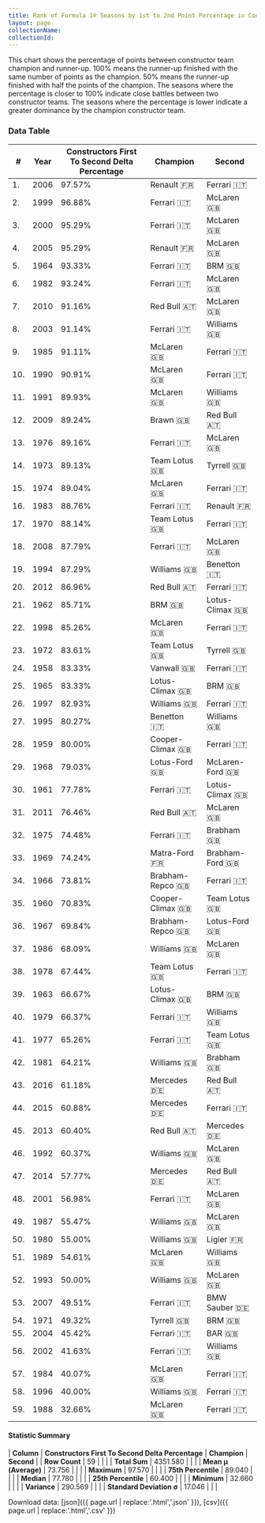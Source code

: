 ```yaml
---
title: Rank of Formula 1® Seasons by 1st to 2nd Point Percentage in Constructor's Championship
layout: page
collectionName: 
collectionId: 
---
```




<canvas id="chart" width="400" height="180"></canvas>
<script>
var data = {
    "datasets": [
        {
            "backgroundColor": [
                "#9C8E8D",
                "#9C8E8D",
                "#9C8E8D",
                "#9C8E8D",
                "#9C8E8D",
                "#9C8E8D",
                "#9C8E8D",
                "#9C8E8D",
                "#9C8E8D",
                "#9C8E8D",
                "#9C8E8D",
                "#9C8E8D",
                "#9C8E8D",
                "#9C8E8D",
                "#9C8E8D",
                "#9C8E8D",
                "#9C8E8D",
                "#9C8E8D",
                "#9C8E8D",
                "#9C8E8D",
                "#9C8E8D",
                "#9C8E8D",
                "#9C8E8D",
                "#9C8E8D",
                "#9C8E8D",
                "#9C8E8D",
                "#9C8E8D",
                "#9C8E8D",
                "#9C8E8D",
                "#9C8E8D",
                "#9C8E8D",
                "#9C8E8D",
                "#9C8E8D",
                "#9C8E8D",
                "#9C8E8D",
                "#9C8E8D",
                "#9C8E8D",
                "#9C8E8D",
                "#9C8E8D",
                "#9C8E8D",
                "#9C8E8D",
                "#9C8E8D",
                "#9C8E8D",
                "#9C8E8D",
                "#9C8E8D",
                "#9C8E8D",
                "#9C8E8D",
                "#9C8E8D",
                "#9C8E8D",
                "#9C8E8D",
                "#9C8E8D",
                "#9C8E8D",
                "#9C8E8D",
                "#9C8E8D",
                "#9C8E8D",
                "#9C8E8D",
                "#9C8E8D",
                "#9C8E8D",
                "#9C8E8D"
            ],
            "borderColor": [
                "#1D181E",
                "#1D181E",
                "#1D181E",
                "#1D181E",
                "#1D181E",
                "#1D181E",
                "#1D181E",
                "#1D181E",
                "#1D181E",
                "#1D181E",
                "#1D181E",
                "#1D181E",
                "#1D181E",
                "#1D181E",
                "#1D181E",
                "#1D181E",
                "#1D181E",
                "#1D181E",
                "#1D181E",
                "#1D181E",
                "#1D181E",
                "#1D181E",
                "#1D181E",
                "#1D181E",
                "#1D181E",
                "#1D181E",
                "#1D181E",
                "#1D181E",
                "#1D181E",
                "#1D181E",
                "#1D181E",
                "#1D181E",
                "#1D181E",
                "#1D181E",
                "#1D181E",
                "#1D181E",
                "#1D181E",
                "#1D181E",
                "#1D181E",
                "#1D181E",
                "#1D181E",
                "#1D181E",
                "#1D181E",
                "#1D181E",
                "#1D181E",
                "#1D181E",
                "#1D181E",
                "#1D181E",
                "#1D181E",
                "#1D181E",
                "#1D181E",
                "#1D181E",
                "#1D181E",
                "#1D181E",
                "#1D181E",
                "#1D181E",
                "#1D181E",
                "#1D181E",
                "#1D181E"
            ],
            "borderWidth": 1,
            "data": [
                97.57,
                96.88,
                95.29,
                95.29,
                93.33,
                93.24,
                91.16,
                91.14,
                91.11,
                90.91,
                89.93,
                89.24,
                89.16,
                89.13,
                89.04,
                88.76,
                88.14,
                87.79,
                87.29,
                86.96,
                85.71,
                85.26,
                83.61,
                83.33,
                83.33,
                82.93,
                80.27,
                80.0,
                79.03,
                77.78,
                76.46,
                74.48,
                74.24,
                73.81,
                70.83,
                69.84,
                68.09,
                67.44,
                66.67,
                66.37,
                65.26,
                64.21,
                61.18,
                60.88,
                60.4,
                60.37,
                57.77,
                56.98,
                55.47,
                55.0,
                54.61,
                50.0,
                49.51,
                49.32,
                45.42,
                41.63,
                40.07,
                40.0,
                32.66
            ],
            "label": "Constructors First To Second Delta Percentage"
        }
    ],
    "labels": [
        "2006",
        "1999",
        "2000",
        "2005",
        "1964",
        "1982",
        "2010",
        "2003",
        "1985",
        "1990",
        "1991",
        "2009",
        "1976",
        "1973",
        "1974",
        "1983",
        "1970",
        "2008",
        "1994",
        "2012",
        "1962",
        "1998",
        "1972",
        "1958",
        "1965",
        "1997",
        "1995",
        "1959",
        "1968",
        "1961",
        "2011",
        "1975",
        "1969",
        "1966",
        "1960",
        "1967",
        "1986",
        "1978",
        "1963",
        "1979",
        "1977",
        "1981",
        "2016",
        "2015",
        "2013",
        "1992",
        "2014",
        "2001",
        "1987",
        "1980",
        "1989",
        "1993",
        "2007",
        "1971",
        "2004",
        "2002",
        "1984",
        "1996",
        "1988"
    ]
};
var options = {
  legend: {
    display: false
  },
  scales: {
    xAxes: [{
      ticks: {
        beginAtZero: true,
        maxRotation: 180,
        display: window.innerWidth > 800
      }
    }],
    yAxes: [{
      ticks: {
        beginAtZero: true
      }
    }]
  },
  onResize: function(chart, size) {
    chart.options.scales.xAxes[0].ticks.display = size.width > 800;
  }
};
var chart = new Chart("chart", {
    data: data,
    type: 'bar',
    options: options
});
</script>

This chart shows the percentage of points between constructor team champion and runner-up. 100% means the runner-up finished with the same number of points as the champion. 50% means the runner-up finished with half the points of the champion. The seasons where the percentage is closer to 100% indicate close battles between two constructor teams. The seasons where the percentage is lower indicate a greater dominance by the champion constructor team.

### Data Table

| # | Year | Constructors First To Second Delta Percentage | Champion | Second |
|--|--|--|--|--|
| 1. | 2006 | 97.57% | Renault 🇫🇷 | Ferrari 🇮🇹 |
| 2. | 1999 | 96.88% | Ferrari 🇮🇹 | McLaren 🇬🇧 |
| 3. | 2000 | 95.29% | Ferrari 🇮🇹 | McLaren 🇬🇧 |
| 4. | 2005 | 95.29% | Renault 🇫🇷 | McLaren 🇬🇧 |
| 5. | 1964 | 93.33% | Ferrari 🇮🇹 | BRM 🇬🇧 |
| 6. | 1982 | 93.24% | Ferrari 🇮🇹 | McLaren 🇬🇧 |
| 7. | 2010 | 91.16% | Red Bull 🇦🇹 | McLaren 🇬🇧 |
| 8. | 2003 | 91.14% | Ferrari 🇮🇹 | Williams 🇬🇧 |
| 9. | 1985 | 91.11% | McLaren 🇬🇧 | Ferrari 🇮🇹 |
| 10. | 1990 | 90.91% | McLaren 🇬🇧 | Ferrari 🇮🇹 |
| 11. | 1991 | 89.93% | McLaren 🇬🇧 | Williams 🇬🇧 |
| 12. | 2009 | 89.24% | Brawn 🇬🇧 | Red Bull 🇦🇹 |
| 13. | 1976 | 89.16% | Ferrari 🇮🇹 | McLaren 🇬🇧 |
| 14. | 1973 | 89.13% | Team Lotus 🇬🇧 | Tyrrell 🇬🇧 |
| 15. | 1974 | 89.04% | McLaren 🇬🇧 | Ferrari 🇮🇹 |
| 16. | 1983 | 88.76% | Ferrari 🇮🇹 | Renault 🇫🇷 |
| 17. | 1970 | 88.14% | Team Lotus 🇬🇧 | Ferrari 🇮🇹 |
| 18. | 2008 | 87.79% | Ferrari 🇮🇹 | McLaren 🇬🇧 |
| 19. | 1994 | 87.29% | Williams 🇬🇧 | Benetton 🇮🇹 |
| 20. | 2012 | 86.96% | Red Bull 🇦🇹 | Ferrari 🇮🇹 |
| 21. | 1962 | 85.71% | BRM 🇬🇧 | Lotus-Climax 🇬🇧 |
| 22. | 1998 | 85.26% | McLaren 🇬🇧 | Ferrari 🇮🇹 |
| 23. | 1972 | 83.61% | Team Lotus 🇬🇧 | Tyrrell 🇬🇧 |
| 24. | 1958 | 83.33% | Vanwall 🇬🇧 | Ferrari 🇮🇹 |
| 25. | 1965 | 83.33% | Lotus-Climax 🇬🇧 | BRM 🇬🇧 |
| 26. | 1997 | 82.93% | Williams 🇬🇧 | Ferrari 🇮🇹 |
| 27. | 1995 | 80.27% | Benetton 🇮🇹 | Williams 🇬🇧 |
| 28. | 1959 | 80.00% | Cooper-Climax 🇬🇧 | Ferrari 🇮🇹 |
| 29. | 1968 | 79.03% | Lotus-Ford 🇬🇧 | McLaren-Ford 🇬🇧 |
| 30. | 1961 | 77.78% | Ferrari 🇮🇹 | Lotus-Climax 🇬🇧 |
| 31. | 2011 | 76.46% | Red Bull 🇦🇹 | McLaren 🇬🇧 |
| 32. | 1975 | 74.48% | Ferrari 🇮🇹 | Brabham 🇬🇧 |
| 33. | 1969 | 74.24% | Matra-Ford 🇫🇷 | Brabham-Ford 🇬🇧 |
| 34. | 1966 | 73.81% | Brabham-Repco 🇬🇧 | Ferrari 🇮🇹 |
| 35. | 1960 | 70.83% | Cooper-Climax 🇬🇧 | Team Lotus 🇬🇧 |
| 36. | 1967 | 69.84% | Brabham-Repco 🇬🇧 | Lotus-Ford 🇬🇧 |
| 37. | 1986 | 68.09% | Williams 🇬🇧 | McLaren 🇬🇧 |
| 38. | 1978 | 67.44% | Team Lotus 🇬🇧 | Ferrari 🇮🇹 |
| 39. | 1963 | 66.67% | Lotus-Climax 🇬🇧 | BRM 🇬🇧 |
| 40. | 1979 | 66.37% | Ferrari 🇮🇹 | Williams 🇬🇧 |
| 41. | 1977 | 65.26% | Ferrari 🇮🇹 | Team Lotus 🇬🇧 |
| 42. | 1981 | 64.21% | Williams 🇬🇧 | Brabham 🇬🇧 |
| 43. | 2016 | 61.18% | Mercedes 🇩🇪 | Red Bull 🇦🇹 |
| 44. | 2015 | 60.88% | Mercedes 🇩🇪 | Ferrari 🇮🇹 |
| 45. | 2013 | 60.40% | Red Bull 🇦🇹 | Mercedes 🇩🇪 |
| 46. | 1992 | 60.37% | Williams 🇬🇧 | McLaren 🇬🇧 |
| 47. | 2014 | 57.77% | Mercedes 🇩🇪 | Red Bull 🇦🇹 |
| 48. | 2001 | 56.98% | Ferrari 🇮🇹 | McLaren 🇬🇧 |
| 49. | 1987 | 55.47% | Williams 🇬🇧 | McLaren 🇬🇧 |
| 50. | 1980 | 55.00% | Williams 🇬🇧 | Ligier 🇫🇷 |
| 51. | 1989 | 54.61% | McLaren 🇬🇧 | Williams 🇬🇧 |
| 52. | 1993 | 50.00% | Williams 🇬🇧 | McLaren 🇬🇧 |
| 53. | 2007 | 49.51% | Ferrari 🇮🇹 | BMW Sauber 🇩🇪 |
| 54. | 1971 | 49.32% | Tyrrell 🇬🇧 | BRM 🇬🇧 |
| 55. | 2004 | 45.42% | Ferrari 🇮🇹 | BAR 🇬🇧 |
| 56. | 2002 | 41.63% | Ferrari 🇮🇹 | Williams 🇬🇧 |
| 57. | 1984 | 40.07% | McLaren 🇬🇧 | Ferrari 🇮🇹 |
| 58. | 1996 | 40.00% | Williams 🇬🇧 | Ferrari 🇮🇹 |
| 59. | 1988 | 32.66% | McLaren 🇬🇧 | Ferrari 🇮🇹 |

#### Statistic Summary

| **Column** | **Constructors First To Second Delta Percentage** | **Champion** | **Second** |
| **Row Count** | 59 |  |  |
| **Total Sum** | 4351.580 |  |  |
| **Mean μ (Average)** | 73.756 |  |  |
| **Maximum** | 97.570 |  |  |
| **75th Percentile** | 89.040 |  |  |
| **Median** | 77.780 |  |  |
| **25th Percentile** | 60.400 |  |  |
| **Minimum** | 32.660 |  |  |
| **Variance** | 290.569 |  |  |
| **Standard Deviation σ** | 17.046 |  |  |

Download data: [json]({{ page.url | replace:'.html','.json' }}), [csv]({{ page.url | replace:'.html','.csv' }})
